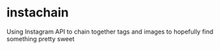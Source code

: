 instachain
==========

Using Instagram API to chain together tags and images to hopefully find something pretty sweet
